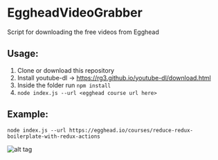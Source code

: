 # EggheadVideoGrabber
Script for downloading the free videos from Egghead

## Usage:

1. Clone or download this repository
2. Install youtube-dl -> https://rg3.github.io/youtube-dl/download.html
3. Inside the folder run ```npm install```
4. ```node index.js --url <egghead course url here>```

## Example:

```node index.js --url https://egghead.io/courses/reduce-redux-boilerplate-with-redux-actions```

![alt tag](https://raw.githubusercontent.com/unseen1980/EggheadVideoGrabber/master/downloading.png)
